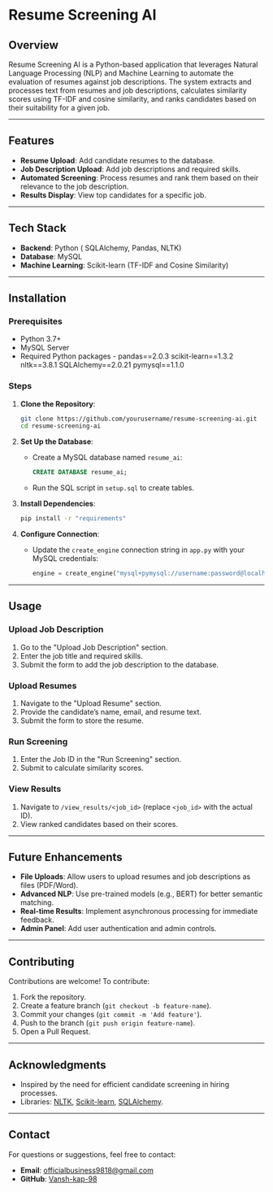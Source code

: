 # Resume Screening AI

## Overview
Resume Screening AI is a Python-based application that leverages Natural Language Processing (NLP) and Machine Learning to automate the evaluation of resumes against job descriptions. The system extracts and processes text from resumes and job descriptions, calculates similarity scores using TF-IDF and cosine similarity, and ranks candidates based on their suitability for a given job.

---

## Features

- **Resume Upload**: Add candidate resumes to the database.
- **Job Description Upload**: Add job descriptions and required skills.
- **Automated Screening**: Process resumes and rank them based on their relevance to the job description.
- **Results Display**: View top candidates for a specific job.

---

## Tech Stack

- **Backend**: Python ( SQLAlchemy, Pandas, NLTK)
- **Database**: MySQL
- **Machine Learning**: Scikit-learn (TF-IDF and Cosine Similarity)

---

## Installation

### Prerequisites

- Python 3.7+
- MySQL Server
- Required Python packages -
pandas==2.0.3
scikit-learn==1.3.2
nltk==3.8.1
SQLAlchemy==2.0.21
pymysql==1.1.0


### Steps

1. **Clone the Repository**:
   ```bash
   git clone https://github.com/yourusername/resume-screening-ai.git
   cd resume-screening-ai
   ```

2. **Set Up the Database**:
   - Create a MySQL database named `resume_ai`:
     ```sql
     CREATE DATABASE resume_ai;
     ```
   - Run the SQL script in `setup.sql` to create tables.

3. **Install Dependencies**:
   ```bash
   pip install -r "requirements"
   ```

4. **Configure Connection**:
   - Update the `create_engine` connection string in `app.py` with your MySQL credentials:
     ```python
     engine = create_engine("mysql+pymysql://username:password@localhost/resume_ai")
     ```
---

## Usage

### Upload Job Description
1. Go to the "Upload Job Description" section.
2. Enter the job title and required skills.
3. Submit the form to add the job description to the database.

### Upload Resumes
1. Navigate to the "Upload Resume" section.
2. Provide the candidate’s name, email, and resume text.
3. Submit the form to store the resume.

### Run Screening
1. Enter the Job ID in the "Run Screening" section.
2. Submit to calculate similarity scores.

### View Results
1. Navigate to `/view_results/<job_id>` (replace `<job_id>` with the actual ID).
2. View ranked candidates based on their scores.

---

## Future Enhancements

- **File Uploads**: Allow users to upload resumes and job descriptions as files (PDF/Word).
- **Advanced NLP**: Use pre-trained models (e.g., BERT) for better semantic matching.
- **Real-time Results**: Implement asynchronous processing for immediate feedback.
- **Admin Panel**: Add user authentication and admin controls.

---

## Contributing

Contributions are welcome! To contribute:
1. Fork the repository.
2. Create a feature branch (`git checkout -b feature-name`).
3. Commit your changes (`git commit -m 'Add feature'`).
4. Push to the branch (`git push origin feature-name`).
5. Open a Pull Request.

---

## Acknowledgments

- Inspired by the need for efficient candidate screening in hiring processes.
- Libraries: [NLTK](https://www.nltk.org/), [Scikit-learn](https://scikit-learn.org/), [SQLAlchemy](https://www.sqlalchemy.org/).

---

## Contact

For questions or suggestions, feel free to contact:
- **Email**: officialbusiness9818@gmail.com
- **GitHub**: [Vansh-kap-98](https://github.com/Vansh-kap-98)

